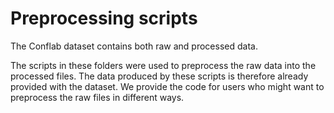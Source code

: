 # Preprocessing scripts

The Conflab dataset contains both raw and processed data.

The scripts in these folders were used to preprocess the raw data into the processed files. The data produced by these scripts is therefore already provided with the dataset. We provide the code for users who might want to preprocess the raw files in different ways.